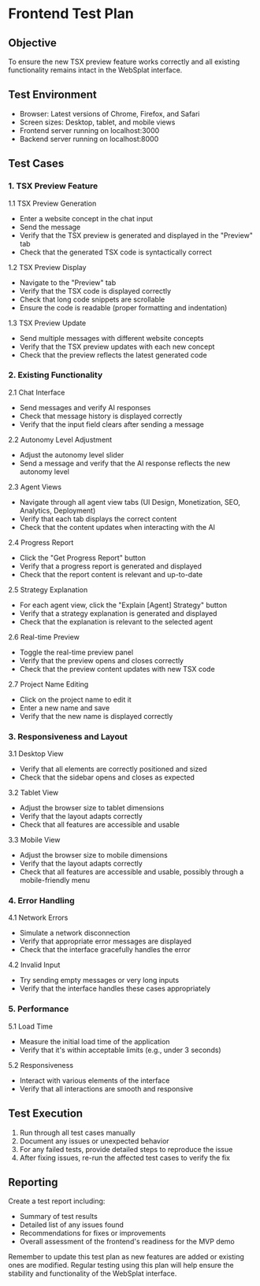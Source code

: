 # Frontend Test Plan

## Objective
To ensure the new TSX preview feature works correctly and all existing functionality remains intact in the WebSplat interface.

## Test Environment
- Browser: Latest versions of Chrome, Firefox, and Safari
- Screen sizes: Desktop, tablet, and mobile views
- Frontend server running on localhost:3000
- Backend server running on localhost:8000

## Test Cases

### 1. TSX Preview Feature

1.1 TSX Preview Generation
- Enter a website concept in the chat input
- Send the message
- Verify that the TSX preview is generated and displayed in the "Preview" tab
- Check that the generated TSX code is syntactically correct

1.2 TSX Preview Display
- Navigate to the "Preview" tab
- Verify that the TSX code is displayed correctly
- Check that long code snippets are scrollable
- Ensure the code is readable (proper formatting and indentation)

1.3 TSX Preview Update
- Send multiple messages with different website concepts
- Verify that the TSX preview updates with each new concept
- Check that the preview reflects the latest generated code

### 2. Existing Functionality

2.1 Chat Interface
- Send messages and verify AI responses
- Check that message history is displayed correctly
- Verify that the input field clears after sending a message

2.2 Autonomy Level Adjustment
- Adjust the autonomy level slider
- Send a message and verify that the AI response reflects the new autonomy level

2.3 Agent Views
- Navigate through all agent view tabs (UI Design, Monetization, SEO, Analytics, Deployment)
- Verify that each tab displays the correct content
- Check that the content updates when interacting with the AI

2.4 Progress Report
- Click the "Get Progress Report" button
- Verify that a progress report is generated and displayed
- Check that the report content is relevant and up-to-date

2.5 Strategy Explanation
- For each agent view, click the "Explain [Agent] Strategy" button
- Verify that a strategy explanation is generated and displayed
- Check that the explanation is relevant to the selected agent

2.6 Real-time Preview
- Toggle the real-time preview panel
- Verify that the preview opens and closes correctly
- Check that the preview content updates with new TSX code

2.7 Project Name Editing
- Click on the project name to edit it
- Enter a new name and save
- Verify that the new name is displayed correctly

### 3. Responsiveness and Layout

3.1 Desktop View
- Verify that all elements are correctly positioned and sized
- Check that the sidebar opens and closes as expected

3.2 Tablet View
- Adjust the browser size to tablet dimensions
- Verify that the layout adapts correctly
- Check that all features are accessible and usable

3.3 Mobile View
- Adjust the browser size to mobile dimensions
- Verify that the layout adapts correctly
- Check that all features are accessible and usable, possibly through a mobile-friendly menu

### 4. Error Handling

4.1 Network Errors
- Simulate a network disconnection
- Verify that appropriate error messages are displayed
- Check that the interface gracefully handles the error

4.2 Invalid Input
- Try sending empty messages or very long inputs
- Verify that the interface handles these cases appropriately

### 5. Performance

5.1 Load Time
- Measure the initial load time of the application
- Verify that it's within acceptable limits (e.g., under 3 seconds)

5.2 Responsiveness
- Interact with various elements of the interface
- Verify that all interactions are smooth and responsive

## Test Execution

1. Run through all test cases manually
2. Document any issues or unexpected behavior
3. For any failed tests, provide detailed steps to reproduce the issue
4. After fixing issues, re-run the affected test cases to verify the fix

## Reporting

Create a test report including:
- Summary of test results
- Detailed list of any issues found
- Recommendations for fixes or improvements
- Overall assessment of the frontend's readiness for the MVP demo

Remember to update this test plan as new features are added or existing ones are modified. Regular testing using this plan will help ensure the stability and functionality of the WebSplat interface.
